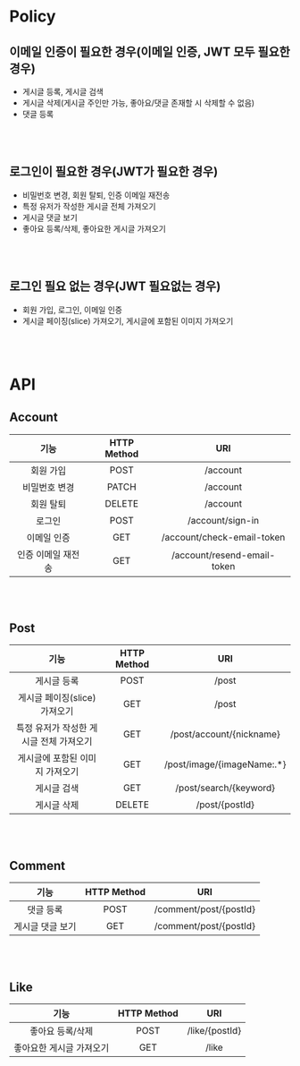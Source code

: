 # Policy

## 이메일 인증이 필요한 경우(이메일 인증, JWT 모두 필요한 경우)

- 게시글 등록, 게시글 검색
- 게시글 삭제(게시글 주인만 가능, 좋아요/댓글 존재할 시 삭제할 수 없음)
- 댓글 등록

<br></br>

## 로그인이 필요한 경우(JWT가 필요한 경우)

- 비밀번호 변경, 회원 탈퇴, 인증 이메일 재전송
- 특정 유저가 작성한 게시글 전체 가져오기
- 게시글 댓글 보기
- 좋아요 등록/삭제, 좋아요한 게시글 가져오기

<br></br>

## 로그인 필요 없는 경우(JWT 필요없는 경우)

- 회원 가입, 로그인, 이메일 인증
- 게시글 페이징(slice) 가져오기, 게시글에 포함된 이미지 가져오기

<br></br>

# API

## Account

|        기능        | HTTP Method |             URI             |
| :----------------: | :---------: | :-------------------------: |
|     회원 가입      |    POST     |          /account           |
|   비밀번호 변경    |    PATCH    |          /account           |
|     회원 탈퇴      |   DELETE    |          /account           |
|       로그인       |    POST     |      /account/sign-in       |
|    이메일 인증     |     GET     | /account/check-email-token  |
| 인증 이메일 재전송 |     GET     | /account/resend-email-token |

<br></br>

## Post

|                  기능                   | HTTP Method |             URI             |
| :-------------------------------------: | :---------: | :-------------------------: |
|               게시글 등록               |    POST     |            /post            |
|      게시글 페이징(slice) 가져오기      |     GET     |            /post            |
| 특정 유저가 작성한 게시글 전체 가져오기 |     GET     |  /post/account/{nickname}   |
|     게시글에 포함된 이미지 가져오기     |     GET     | /post/image/{imageName:.\*} |
|               게시글 검색               |     GET     |   /post/search/{keyword}    |
|               게시글 삭제               |   DELETE    |       /post/{postId}        |

<br></br>

## Comment

|       기능       | HTTP Method |          URI           |
| :--------------: | :---------: | :--------------------: |
|    댓글 등록     |    POST     | /comment/post/{postId} |
| 게시글 댓글 보기 |     GET     | /comment/post/{postId} |

<br></br>

## Like

|           기능           | HTTP Method |      URI       |
| :----------------------: | :---------: | :------------: |
|     좋아요 등록/삭제     |    POST     | /like/{postId} |
| 좋아요한 게시글 가져오기 |     GET     |     /like      |
